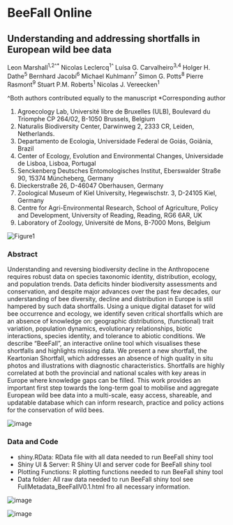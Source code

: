 # BeeFall Online 
## Understanding and addressing shortfalls in European wild bee data

Leon Marshall<sup>1,2^*</sup>
Nicolas Leclercq<sup>1^</sup>
Luísa G. Carvalheiro<sup>3,4</sup>
Holger H. Dathe<sup>5</sup>
Bernhard Jacobi<sup>6</sup>
Michael Kuhlmann<sup>7</sup>
Simon G. Potts<sup>8</sup>
Pierre Rasmont<sup>9</sup>
Stuart P.M. Roberts<sup>1</sup>
Nicolas J. Vereecken<sup>1</sup>

^Both authors contributed equally to the manuscript
*Corresponding author

1. Agroecology Lab, Université libre de Bruxelles (ULB), Boulevard du Triomphe CP 264/02, B-1050 Brussels, Belgium
2. Naturalis Biodiversity Center, Darwinweg 2, 2333 CR, Leiden, Netherlands.
3. Departamento de Ecologia, Universidade Federal de Goiás, Goiânia, Brazil
4. Center of Ecology, Evolution and Environmental Changes, Universidade de Lisboa, Lisboa, Portugal
5. Senckenberg Deutsches Entomologisches Institut, Eberswalder Straße 90, 15374 Müncheberg, Germany
6. Dieckerstraße 26, D-46047 Oberhausen, Germany
7. Zoological Museum of Kiel University, Hegewischstr. 3, D-24105 Kiel, Germany
8. Centre for Agri-Environmental Research, School of Agriculture, Policy and Development, University of Reading, Reading, RG6 6AR, UK
9. Laboratory of Zoology, Université de Mons, B-7000 Mons, Belgium

![Figure1](https://github.com/lmar116/BeeFall/assets/33490288/7357177a-a937-48f9-8fc7-2c329bf47ac3)

### Abstract
Understanding and reversing biodiversity decline in the Anthropocene requires robust data on species taxonomic identity, distribution, ecology, and population trends. Data deficits hinder biodiversity assessments and conservation, and despite major advances over the past few decades, our understanding of bee diversity, decline and distribution in Europe is still hampered by such data shortfalls. Using a unique digital dataset for wild bee occurrence and ecology, we identify seven critical shortfalls which are an absence of knowledge on: geographic distributions, (functional) trait variation, population dynamics, evolutionary relationships, biotic interactions, species identity, and tolerance to abiotic conditions. We describe “BeeFall”, an interactive online tool which visualises these shortfalls and highlights missing data. We present a new shortfall, the Keartonian Shortfall, which addresses an absence of high quality in situ photos and illustrations with diagnostic characteristics. Shortfalls are highly correlated at both the provincial and national scales with key areas in Europe where knowledge gaps can be filled. This work provides an important first step towards the long-term goal to mobilise and aggregate European wild bee data into a multi-scale, easy access, shareable, and updatable database which can inform research, practice and policy actions for the conservation of wild bees. 

![image](https://github.com/lmar116/BeeFall/assets/33490288/95eebfa8-47b0-4557-b525-8f00e6b621e2)

### Data and Code
- shiny.RData: RData file with all data needed to run BeeFall shiny tool
- Shiny UI & Server: R Shiny UI and server code for BeeFall shiny tool
- Plotting Functions: R plotting functions needed to run BeeFall shiny tool
- Data folder: All raw data needed to run BeeFall shiny tool see FullMetadata_BeeFallV0.1.html fro all necessary information.

![image](https://github.com/lmar116/BeeFall/assets/33490288/dc6055af-e8be-4fae-a7cb-d5207c8de95b)

![image](https://github.com/lmar116/BeeFall/assets/33490288/6227b433-9a16-4dd7-802f-9fc18fba9037)
